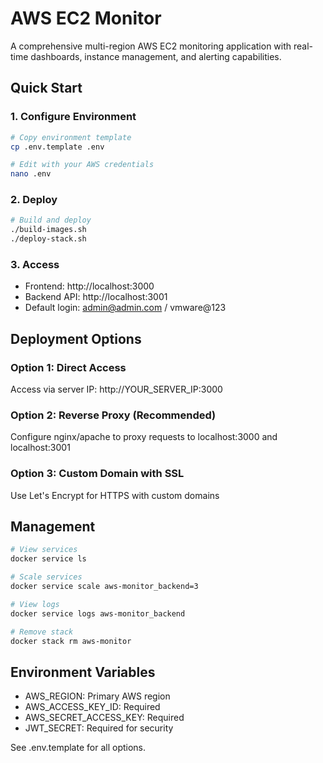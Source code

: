 # AWS EC2 Monitor

A comprehensive multi-region AWS EC2 monitoring application with real-time dashboards, instance management, and alerting capabilities.

## Quick Start

### 1. Configure Environment
```bash
# Copy environment template
cp .env.template .env

# Edit with your AWS credentials
nano .env
```

### 2. Deploy
```bash
# Build and deploy
./build-images.sh
./deploy-stack.sh
```

### 3. Access
- Frontend: http://localhost:3000
- Backend API: http://localhost:3001
- Default login: admin@admin.com / vmware@123

## Deployment Options

### Option 1: Direct Access
Access via server IP: http://YOUR_SERVER_IP:3000

### Option 2: Reverse Proxy (Recommended)
Configure nginx/apache to proxy requests to localhost:3000 and localhost:3001

### Option 3: Custom Domain with SSL
Use Let's Encrypt for HTTPS with custom domains

## Management
```bash
# View services
docker service ls

# Scale services  
docker service scale aws-monitor_backend=3

# View logs
docker service logs aws-monitor_backend

# Remove stack
docker stack rm aws-monitor
```

## Environment Variables
- AWS_REGION: Primary AWS region
- AWS_ACCESS_KEY_ID: Required
- AWS_SECRET_ACCESS_KEY: Required
- JWT_SECRET: Required for security

See .env.template for all options.
